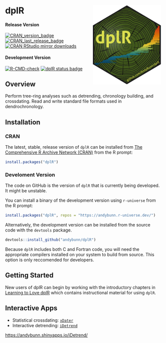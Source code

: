 
# dplR <img src="https://github.com/AndyBunn/dplR/blob/master/dplR_Sticker.png" width="220" align="right" />

<!-- badges: start -->
#### Release Version
[![CRAN_version_badge](https://www.r-pkg.org/badges/version/dplR)](https://cran.r-project.org/package=dplR)
[![CRAN_last_release_badge](https://www.r-pkg.org/badges/last-release/dplR)](https://cran.r-project.org/package=dplR)
[![CRAN RStudio mirror downloads](https://cranlogs.r-pkg.org/badges/last-month/dplR?color=blue)](https://r-pkg.org/pkg/dplR)
#### Development Version
[![R-CMD-check](https://github.com/andybunn/dplR/workflows/R-CMD-check/badge.svg)](https://github.com/andybunn/dplR/actions)
[![dplR status badge](https://andybunn.r-universe.dev/badges/dplR)](https://andybunn.r-universe.dev)

<!-- badges: end -->
  
## Overview

Perform tree-ring analyses such as detrending, chronology building, and crossdating. Read and write standard file formats used in dendrochronology.

## Installation

### CRAN

The latest, stable, release version of `dplR` can be installed from [The Comprehensive R Archive Network (CRAN)](https://cran.r-project.org/) from the R prompt:

```R
install.packages("dplR")
```

### Develoment Version
The code on GitHub is the version of `dplR` that is currently being developed. It might be unstable.

You can install a binary of the development version using `r-universe` from the R prompt:

```R
install.packages("dplR", repos = "https://andybunn.r-universe.dev/")
```

Alternatively, the development version can be installed from the source code with the `devtools` package.

```R
devtools::install_github("andybunn/dplR")
```

Because `dplR` includes both C and Fortran code, you will need the appropriate compilers installed on your system to build from source. This option is only reccomended for developers.

## Getting Started

New users of dplR can begin by working with the introductory chapters in [Learning to Love dplR](https://opendendro.github.io/dplR-workshop/) which contains instructional material for using `dplR`.

## Interactive Apps
* Statistical crossdating: [`xDater`](https://andybunn.shinyapps.io/xDateR/)
* Interactive detrending: [`iDetrend`](https://andybunn.shinyapps.io/iDetrend/)

https://andybunn.shinyapps.io/iDetrend/
